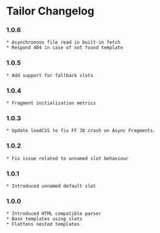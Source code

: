 # Tailor Changelog

### 1.0.6
    * Asynchronous file read in built-in fetch
    * Respond 404 in case of not found template

### 1.0.5
    * Add support for fallback slots

### 1.0.4
    * Fragment initialization metrics

### 1.0.3
    * Update loadCSS to fix FF 38 crash on Async Fragments.

### 1.0.2
    * Fix issue related to unnamed slot behaviour

### 1.0.1
    * Introduced unnamed default slot

### 1.0.0
    * Introduced HTML compatible parser
    * Base templates using slots
    * Flattens nested templates
